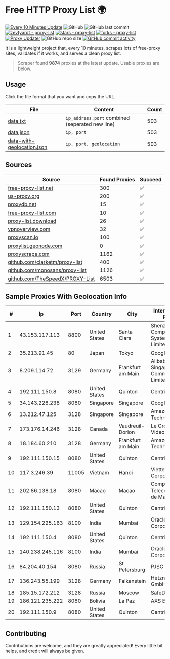 
# Free HTTP Proxy List 🌍

[![Every 10 Minutes Update](https://github.com/mertguvencli/http-proxy-list/actions/workflows/main.yml/badge.svg?branch=main)](https://github.com/mertguvencli/http-proxy-list/actions/workflows/main.yml)
![GitHub](https://img.shields.io/github/license/mertguvencli/http-proxy-list)
![GitHub last commit](https://img.shields.io/github/last-commit/mertguvencli/http-proxy-list)
[![zevtyardt - proxy-list](https://img.shields.io/static/v1?label=zevtyardt&message=proxy-list&color=blue&logo=github)](https://github.com/zevtyardt/proxy-list "Go to GitHub repo")
[![stars - proxy-list](https://img.shields.io/github/stars/zevtyardt/proxy-list?style=social)](https://github.com/zevtyardt/proxy-list)
[![forks - proxy-list](https://img.shields.io/github/forks/zevtyardt/proxy-list?style=social)](https://github.com/zevtyardt/proxy-list)
[![Proxy Updater](https://github.com/zevtyardt/proxy-list/workflows/Proxy%20Updater/badge.svg)](https://github.com/zevtyardt/proxy-list/actions?query=workflow:"Proxy+Updater")
![GitHub repo size](https://img.shields.io/github/repo-size/zevtyardt/proxy-list)
[![GitHub commit activity](https://img.shields.io/github/commit-activity/m/zevtyardt/proxy-list?logo=commits)](https://github.com/zevtyardt/proxy-list/commits/main)

It is a lightweight project that, every 10 minutes, scrapes lots of free-proxy sites, validates if it works, and serves a clean proxy list.

> Scraper found **9874** proxies at the latest update. Usable proxies are below.

## Usage

Click the file format that you want and copy the URL.

|File|Content|Count|
|----|-------|-----|
|[data.txt](https://raw.githubusercontent.com/mertguvencli/http-proxy-list/main/proxy-list/data.txt)|`ip_address:port` combined (seperated new line)|503|
|[data.json](https://raw.githubusercontent.com/mertguvencli/http-proxy-list/main/proxy-list/data.json)|`ip, port`|503|
|[data-with-geolocation.json](https://raw.githubusercontent.com/mertguvencli/http-proxy-list/main/proxy-list/data-with-geolocation.json)|`ip, port, geolocation`|503|

## Sources

|Source|Found Proxies|Succeed|
|------|-------------|-------|
|[free-proxy-list.net](https://free-proxy-list.net)|300|✅|
|[us-proxy.org](https://www.us-proxy.org)|200|✅|
|[proxydb.net](http://proxydb.net)|15|✅|
|[free-proxy-list.com](https://free-proxy-list.com/?page=&port=&type%5B%5D=http&type%5B%5D=https&up_time=0&search=Search)|10|✅|
|[proxy-list.download](https://www.proxy-list.download/HTTP)|26|✅|
|[vpnoverview.com](https://vpnoverview.com/privacy/anonymous-browsing/free-proxy-servers)|32|✅|
|[proxyscan.io](https://www.proxyscan.io)|100|✅|
|[proxylist.geonode.com](https://proxylist.geonode.com/api/proxy-list?limit=300&page=1&sort_by=lastChecked&sort_type=desc&protocols=http,https)|0|✅|
|[proxyscrape.com](https://api.proxyscrape.com/v2/?request=displayproxies&protocol=http&timeout=10000&country=all&ssl=all&anonymity=all)|1162|✅|
|[github.com/clarketm/proxy-list](https://raw.githubusercontent.com/clarketm/proxy-list/master/proxy-list-raw.txt)|400|✅|
|[github.com/monosans/proxy-list](https://raw.githubusercontent.com/monosans/proxy-list/main/proxies/http.txt)|1126|✅|
|[github.com/TheSpeedX/PROXY-List](https://raw.githubusercontent.com/TheSpeedX/PROXY-List/master/http.txt)|6503|✅|


## Sample Proxies With Geolocation Info

|#|Ip|Port|Country|City|Internet Service Provider|
|-|--|----|-------|----|-------------------------|
|1|43.153.117.113|8800|United States|Santa Clara|Shenzhen Tencent Computer Systems Company Limited|
|2|35.213.91.45|80|Japan|Tokyo|Google LLC|
|3|8.209.114.72|3129|Germany|Frankfurt am Main|Alibaba.com Singapore E-Commerce Private Limited|
|4|192.111.150.8|8080|United States|Quinton|Centrilogic|
|5|34.143.228.238|8080|Singapore|Singapore|Google LLC|
|6|13.212.47.125|3128|Singapore|Singapore|Amazon Technologies Inc.|
|7|173.176.14.246|3128|Canada|Vaudreuil-Dorion|Le Groupe Videotron Ltee|
|8|18.184.60.210|3128|Germany|Frankfurt am Main|Amazon Technologies Inc.|
|9|192.111.150.15|8080|United States|Quinton|Centrilogic|
|10|117.3.246.39|11005|Vietnam|Hanoi|Viettel Corporation|
|11|202.86.138.18|8080|Macao|Macao|Companhia de Telecomunicacoes de Macau|
|12|192.111.150.13|8080|United States|Quinton|Centrilogic|
|13|129.154.225.163|8100|India|Mumbai|Oracle Corporation|
|14|192.111.150.4|8080|United States|Quinton|Centrilogic|
|15|140.238.245.116|8100|India|Mumbai|Oracle Corporation|
|16|84.204.40.154|8080|Russia|St Petersburg|PJSC MegaFon|
|17|136.243.55.199|3128|Germany|Falkenstein|Hetzner Online GmbH|
|18|185.15.172.212|3128|Russia|Moscow|SafeData LLC|
|19|186.121.235.222|8080|Bolivia|La Paz|AXS Bolivia S. A.|
|20|192.111.150.9|8080|United States|Quinton|Centrilogic|



## Contributing

Contributions are welcome, and they are greatly appreciated! Every
little bit helps, and credit will always be given.

